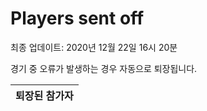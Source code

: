 # Players sent off
최종 업데이트: 2020년 12월 22일 16시 20분


경기 중 오류가 발생하는 경우 자동으로 퇴장됩니다.


| 퇴장된 참가자 |
|:---:|